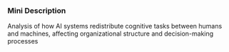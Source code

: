 ### Mini Description

Analysis of how AI systems redistribute cognitive tasks between humans and machines, affecting organizational structure and decision-making processes
